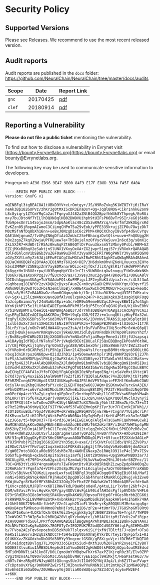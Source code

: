 # Security Policy

## Supported Versions

Please see Releases. We recommend to use the most recent released version.  

## Audit reports

Audit reports are published in the `docs` folder: https://github.com/NeuralChain/NeuralChain/tree/master/docs/audits


| Scope | Date | Report Link |
| ------- | ------- | ----------- |
| `gnc`  | 20170425 | [pdf](https://github.com/lvbin2012/NeuralChain/blob/master/docs/audits/2017-04-25_Geth-audit_Truesec.pdf) |
| `clef` | 20180914 | [pdf](https://github.com/lvbin2012/NeuralChain/blob/master/docs/audits/2018-09-14_Clef-audit_NCC.pdf) |



## Reporting a Vulnerability

**Please do not file a public ticket** mentioning the vulnerability.

To find out how to disclose a vulnerability in Evrynet visit [https://bounty.Evrynetlabs.org](https://bounty.Evrynetlabs.org) or email bounty@Evrynetlabs.org.

The following key may be used to communicate sensitive information to developers.

Fingerprint: `AE96 ED96 9E47 9B00 84F3 E17F E88D 3334 FA5F 6A0A`


```
-----BEGIN PGP PUBLIC KEY BLOCK-----
Version: GnuPG v1

mQINBFgl3tgBEAC8A1tUBkD9YV+eLrOmtgy+/JS/H9RoZvkg3K1WZ8IYfj6iIRaY
neAk3Bp182GUPVz/zhKr2g0tMXIScDR3EnaDsY+Qg+JqQl8NOG+Cikr1nnkG2on9
L8c8yiqry1ZTCmYMqCa2acTFqnyuXJ482aZNtB4QG2BpzfhW4k8YThpegk/EoRUi
m+y7buJDtoNf7YILlhDQXN8qlHB02DWOVUihph9tUIFsPK6BvTr9SIr/eG6j6k0b
fUo9pexOn7LS4SojoJmsm/5dp6AoKlac48cZU5zwR9AYcq/nvkrfmf2WkObg/xRd
EvKZzn05jRopmAIwmoC3CiLmqCHPmT5a29vEob/yPFE335k+ujjZCPOu7OwjzDk7
M0zMSfnNfDq8bXh16nn+ueBxJ0NzgD1oC6c2PhM+XRQCXChoyI8vbfp4dGvCvYqv
QAE1bWjqnumZ/7vUPgZN6gDfiAzG2mUxC2SeFBhacgzDvtQls+uuvm+FnQOUgg2H
h8x2zgoZ7kqV29wjaUPFREuew7e+Th5BxielnzOfVycVXeSuvvIn6cd3g/s8mX1c
2kLSXJR7+KdWDrIrR5Az0kwAqFZt6B6QTlDrPswu3mxsm5TzMbny0PsbL/HBM+GZ
EZCjMXxB8bqV2eSaktjnSlUNX1VXxyOxXA+ZG2jwpr51egi57riVRXokrQARAQAB
tDlFdGhlcmV1bSBGb3VuZGF0aW9uIFNlY3VyaXR5IFRlYW0gPHNlY3VyaXR5QGV0
aGVyZXVtLm9yZz6JAj4EEwECACgCGwMGCwkIBwMCBhUIAgkKCwQWAgMBAh4BAheA
BQJaCWH6BQkFo2BYAAoJEOiNMzT6X2oK+DEP/3H6dxkm0hvHZKoHLVuuxcu3EHYo
k5sd3MMWPrZSN8qzZnY7ayEDMxnarWOizc+2jfOxfJlzX/g8lR1/fsHdWPFPhPoV
Qk8ygrHn1H8U8+rpw/U03BqmqHpYCDzJ+CIis9UWROniqXw1nuqu/FtWOsdWxNKh
jUo6k/0EsaXsxRPzgJv7fEUcVcQ7as/C3x9sy3muc2gvgA4/BKoGPb1/U0GuA8lV
fDIDshAggmnSUAg+TuYSAAdoFQ1sKwFMPigcLJF2eyKuK3iUyixJrec/c4LSf3wA
cGghbeuqI8INP0Y2zvXDQN2cByxsFAuoZG+m0cyKGaDH2MVUvOKKYqn/03qvrf15
AWAsW0l0yQwOTCo3FbsNzemClm5Bj/xH0E4XuwXwChcMCMOWJrFoxyvCEI+keoQc
c08/a8/MtS7vBAABXwOziSmm6CNqmzpWrh/fDrjlJlba9U3MxzvqU3IFlTdMratv
6V+SgX+L25lCzW4NxxUavoB8fAlvo8lxpHKo24FP+RcLQ8XqkU3RiUsgRjQRFOqQ
TaJcsp8mimmiYyf24mNu6b48pi+a5c/eQR9w59emeEUZqsJU+nqv8BWIIp7o4Agh
NYnKjkhPlY5e1fLVfAHIADZFynWwRPkPMJSrBiP5EtcOFxQGHGjRxU/KjXkvE0hV
xYb1PB8pWMTu/beeiQI+BBMBAgAoBQJYJd7YAhsDBQkB4TOABgsJCAcDAgYVCAIJ
CgsEFgIDAQIeAQIXgAAKCRDojTM0+l9qCplDD/9IZ2i+m1cnqQKtiyHbyFGx32oL
fzqPylX2bOG5DPsSTorSUdJMGVfT04oVxXc4S/2DVnNvi7RAbSiLapCWSplgtBOj
j1xlblOoXxT3m7s1XHGCX5tENxI9fVSSPVKJn+fQaWpPB2MhBA+1lUI6GJ+11T7K
J8LrP/fiw1/nOb7rW61HW44Gtyox23sA/d1+DsFVaF8hxJlNj5coPKr8xWzQ8pQl
juzdjHDukjevuw4rRmRq9vozvj9keEU9XJ5dldyEVXFmdDk7KT0p0Rla9nxYhzf/
r/Bv8Bzy0HCWRb2D31BjXXGG05oVnYmNGxGFxYja4MwgrMmne3ilEVjfUJsapsqi
w41BAyQgIdfREulYN7ahsF5PrjVAqBd9IGtE8ULelF2SQxEBQBngEkP0ahP6tRAL
i7/CBjPKOyKijtqVny7qrGOnU2ygcA88/WDibexDhrjz0Gx8WmErU7rIWZiZ5u4Y
vJYVRo0+6rBCXRPeSJfiP5h1p17Anr2l42boAYslfcrzquB8MHtrNcyn650OLtHG
nbxgIdniKrpuzGN6Opw+O2id2JhD1/1p4SOemwAmthplr1MIyOHNP3q93rEj2J7h
5zPS/AJuKkMDFUpslPNLQjCOwPXtdzL7/kUZGBSyez1T3TaW1uY6l9XaJJRaSn+v
1zPgfp4GJ3lPs4AlAbQ0RXRoZXJldW0gRm91bmRhdGlvbiBCdWcgQm91bnR5IDxi
b3VudHlAZXRoZXJldW0ub3JnPokCPgQTAQIAKAIbAwYLCQgHAwIGFQgCCQoLBBYC
AwECHgECF4AFAloJYfoFCQWjYFgACgkQ6I0zNPpfagoENg/+LnSaVeMxiGVtcjWl
b7Xd73yrEy4uxiESS1AalW9mMf7oZzfI05f7QIQlaLAkNac74vZDJbPKjtb7tpMO
RFhRZMCveq6CPKU6pd1SI8IUVUKwpEe6AJP3lHdVP57dquieFE2HlYKm6uHbCGWU
0cjyTA+uu2KbgCHGmofsPY/xOcZLGEHTHqa5w60JJAQm+BSDKnw8wTyrxGvA3EK/
ePSvOZMYa+iw6vYuZeBIMbdiXR/A2keBi3GuvqB8tDMj7P22TrH5mVDm3zNqGYD6
amDPeiWp4cztY3aZyLcgYotqXPpDceZzDn+HopBPzAb/llCdE7bVswKRhphVMw4b
bhL0R/TQY7Sf6TK2LKSBrjv0DWOSijikE71SJcBnJvHU7EpKrQQ0lMGclm3ynyji
Nf0YTPXQt4I+fwTmOew2GFeK3UytNWbWI7oXX7Nm4bj9bhf3IJ0kmZb/Gs73+xII
e7Rz52Mby436tWyQIQiF9ITYNGvNf53TwBBZMn0pKPiTyr3Ur7FHEotkEOFNh1//
4zQY10XxuBdLrYGyZ4V8xHJM+oKre8Eg2R9qHXVbjvErHE+7CvgnV7YUip0criPr
BlKRvuoJaSliH2JFhSjWVrkPmFGrWN0BAx10yIqMnEplfKeHf4P9Elek3oInS8WP
G1zJG6s/t5+hQK0X37+TB+6rd3GJAj4EEwECACgFAlgl4TsCGwMFCQHhM4AGCwkI
BwMCBhUIAgkKCwQWAgMBAh4BAheAAAoJEOiNMzT6X2oKzf8P/iIKd77WHTbp4pMN
8h52HyZJtDJmjA1DPZrbGl1TesW/Z9uTd12txlgqZnbG2GfN9+LSP6EOPzR6v2xC
OVhR+RdWhZDJJuQCVS7lJIqQrZgmeTZG0TyQPZdLjVFBOrrhVwYX+HXbu429IzHr
URf5InyR1QgqOXyElDYS6e28HFqvaoA0DWTWDDqOLPVl+U5fuceIE2XXdv3AGLeP
Yf8J5MPobjPiZtBqI6S6iENY2Yn35qLX+axeC/iYSCHVtFuCCIdb/QYR1ZZV8Ps/
aI9DwC7LU+YfPw7iqCIoqxSeA3o1PORkdSigEg3jtfRv5UqVo9a0oBb9jdoADsat
F/gW0E7mto3XGOiaR0eB9SSdsM3x7Bz4A0HIGNaxpZo1RWqlO91leP4c13Px7ISv
5OGXfLg+M8qb+qxbGd1HpitGi9s1y1aVfEj1kOtZ0tN8eu+Upg5WKwPNBDX3ar7J
9NCULgVSL+E79FG+zXw62gxiQrLfKzm4wU/9L5wVkwQnm29hLJ0tokrSBZFnc/1l
7OC+GM63tYicKkY4rqmoWUeYx7IwFH9mtDtvR1RxO85RbQhZizwpZpdpRkH0DqZu
ZJRmRa5r7rPqmfa7d+VIFhz2Xs8pJMLVqxTsLKcLglmjw7aOrYG0SWeH7YraXWGD
N3SlvSBiVwcK7QUKzLLvpadLwxfsuQINBFgl3tgBEACbgq6HTN5gEBi0lkD/MafI
nmNi+59U5gRGYqk46WlfRjhHudXjDpgD0lolGb4hYontkMaKRlCg2Rvgjvk3Zve0
PKWjKw7gr8YBa9fMFY8BhAXI32OdyI9rFhxEZFfWAfwKVmT19BdeAQRFvcfd+8w8
f1XVc+zddULMJFBTr+xKDlIRWwTkdLPQeWbjo0eHl/g4tuLiLrTxVbnj26bf+2+1
DbM/w5VavzPrkviHqvKe/QP/gay4QDViWvFgLb90idfAHIdsPgflp0VDS5rVHFL6
D73rSRdIRo3I8c8mYoNjSR4XDuvgOkAKW9LR3pvouFHHjp6Fr0GesRbrbb2EG66i
PsR99MQ7FqIL9VMHPm2mtR+XvbnKkH2rYyEqaMbSdk29jGapkAWle4sIhSKk749A
4tGkHl08KZ2N9o6GrfUehP/V2eJLaph2DioFL1HxRryrKy80QQKLMJRekxigq8gr
eW8xB4zuf9Mkuou+RHNmo8PebHjFstLigiD6/zP2e+4tUmrT0/JTGOShoGMl8Rt0
VRxdPImKun+4LOXbfOxArOSkY6i35+gsgkkSy1gTJE0BY3S9auT6+YrglY/TWPQ9
IJxWVOKlT+3WIp5wJu2bBKQ420VLqDYzkoWytel/bM1ACUtipMiIVeUs2uFiRjpz
A1Wy0QHKPTdSuGlJPRrfcQARAQABiQIlBBgBAgAPAhsMBQJaCWIIBQkFo2BYAAoJ
EOiNMzT6X2oKgSwQAKKs7BGF8TyZeIEO2EUK7R2bdQDCdSGZY06tqLFg3IHMGxDM
b/7FVoa2AEsFgv6xpoebxBB5zkhUk7lslgxvKiSLYjxfNjTBltfiFJ+eQnf+OTs8
KeR51lLa66rvIH2qUzkNDCCTF45H4wIDpV05AXhBjKYkrDCrtey1rQyFp5fxI+0I
Q1UKKXvzZK4GdxhxDbOUSd38MYy93nqcmclGSGK/gF8XiyuVjeifDCM6+T1NQTX0
K9lneidcqtBDvlggJTLJtQPO33o5EHzXSiud+dKth1uUhZOFEaYRZoye1YE3yB0T
NOOE8fXlvu8iuIAMBSDL9ep6sEIaXYwoD60I2gHdWD0lkP0DOjGQpi4ouXM3Edsd
5MTi0MDRNTij431kn8T/D0LCgmoUmYYMBgbwFhXr67axPZlKjrqR0z3F/Elv0ZPP
cVg1tNznsALYQ9Ovl6b5M3cJ5GapbbvNWC7yEE1qScl9HiMxjt/H6aPastH63/7w
cN0TslW+zRBy05VNJvpWGStQXcngsSUeJtI1Gd992YNjUJq4/Lih6Z1TlwcFVap+
cTcDptoUvXYGg/9mRNNPZwErSfIJ0Ibnx9wPVuRN6NiCLOt2mtKp2F1pM6AOQPpZ
85vEh6I8i6OaO0w/Z0UHBwvpY6jDUliaROsWUQsqz78Z34CVj4cy6vPW2EF4
=r6KK
-----END PGP PUBLIC KEY BLOCK-----
```
